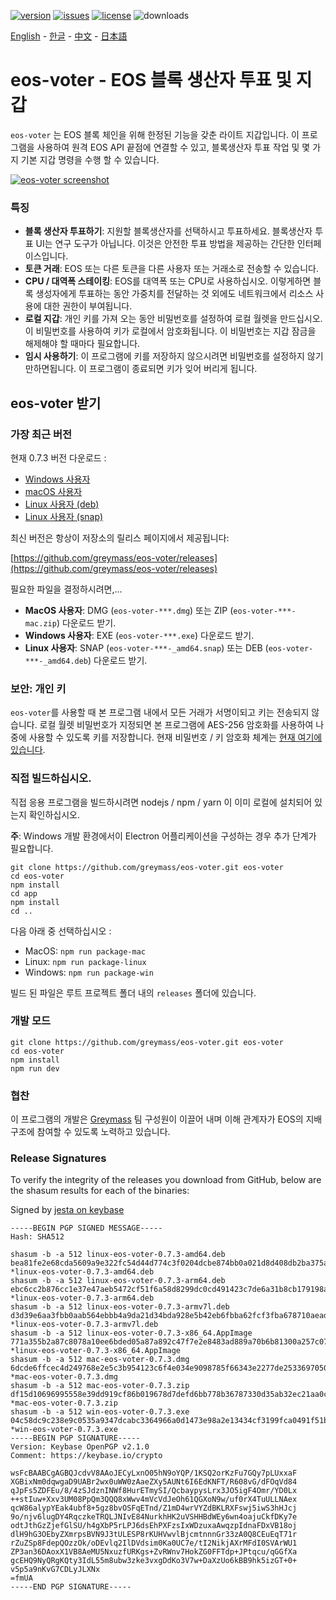 [![version](https://img.shields.io/github/release/greymass/eos-voter/all.svg)](https://github.com/greymass/eos-voter/releases)
[![issues](https://img.shields.io/github/issues/greymass/eos-voter.svg)](https://github.com/greymass/eos-voter/issues)
[![license](https://img.shields.io/badge/license-MIT-blue.svg)](https://raw.githubusercontent.com/greymass/eos-voter/master/LICENSE)
![downloads](https://img.shields.io/github/downloads/greymass/eos-voter/total.svg)

[English](https://github.com/greymass/eos-voter/blob/master/README.md) - [한글](https://github.com/greymass/eos-voter/blob/master/README.kr.md) - [中文](https://github.com/greymass/eos-voter/blob/master/README.zh.md) - [日本語](https://github.com/greymass/eos-voter/blob/master/README.ja.md)

# eos-voter - EOS 블록 생산자 투표 및 지갑

`eos-voter` 는 EOS 블록 체인을 위해 한정된 기능을 갖춘 라이트 지갑입니다. 이 프로그램을 사용하여 원격 EOS API 끝점에 연결할 수 있고, 블록생산자 투표 작업 및 몇 가지 기본 지갑 명령을 수행 할 수 있습니다.

[![eos-voter screenshot](https://raw.githubusercontent.com/greymass/eos-voter/master/eos-voter.png)](https://raw.githubusercontent.com/greymass/eos-voter/master/eos-voter.png)

### 특징

- **블록 생산자 투표하기**: 지원할 블록생산자를 선택하시고 투표하세요. 블록생산자 투표 UI는 연구 도구가 아닙니다. 이것은 안전한 투표 방법을 제공하는 간단한 인터페이스입니다.
- **토큰 거래**: EOS 또는 다른 토큰을 다른 사용자 또는 거래소로 전송할 수 있습니다.
- **CPU / 대역폭 스테이킹**: EOS를 대역폭 또는 CPU로 사용하십시오. 이렇게하면 블록 생성자에게 투표하는 동안 가중치를 전달하는 것 외에도 네트워크에서 리소스 사용에 대한 권한이 부여됩니다.
- **로컬 지갑**: 개인 키를 가져 오는 동안 비밀번호를 설정하여 로컬 월렛을 만드십시오. 이 비밀번호를 사용하여 키가 로컬에서 암호화됩니다. 이 비밀번호는 지갑 잠금을 해제해야 할 때마다 필요합니다.
- **임시 사용하기**: 이 프로그램에 키를 저장하지 않으시려면 비밀번호를 설정하지 않기 만하면됩니다. 이 프로그램이 종료되면 키가 잊어 버리게 됩니다.

## eos-voter 받기

### 가장 최근 버전

현재 0.7.3 버전 다운로드 :

- [Windows 사용자](https://github.com/greymass/eos-voter/releases/download/v0.7.3/win-eos-voter-0.7.3.exe)
- [macOS 사용자](https://github.com/greymass/eos-voter/releases/download/v0.7.3/mac-eos-voter-0.7.3.dmg)
- [Linux 사용자 (deb)](https://github.com/greymass/eos-voter/releases/download/v0.7.3/linux-eos-voter-0.7.3-amd64.snap)
- [Linux 사용자 (snap)](https://github.com/greymass/eos-voter/releases/download/v0.7.3/linux-eos-voter-0.7.3-amd64.snap)

최신 버전은 항상이 저장소의 릴리스 페이지에서 제공됩니다:

[https://github.com/greymass/eos-voter/releases](https://github.com/greymass/eos-voter/releases)

필요한 파일을 결정하시려면,...

- **MacOS 사용자**: DMG (`eos-voter-***.dmg`) 또는 ZIP (`eos-voter-***-mac.zip`) 다운로드 받기.
- **Windows 사용자**: EXE (`eos-voter-***.exe`) 다운로드 받기.
- **Linux 사용자**: SNAP (`eos-voter-***-_amd64.snap`) 또는 DEB (`eos-voter-***-_amd64.deb`) 다운로드 받기.

### 보안: 개인 키

`eos-voter`를 사용할 때 본 프로그램 내에서 모든 거래가 서명이되고 키는 전송되지 않습니다. 로컬 월렛 비밀번호가 지정되면 본 프로그램에 AES-256 암호화를 사용하여 나중에 사용할 수 있도록 키를 저장합니다. 현재 비밀번호 / 키 암호화 체계는 [현재 여기에 있습니다](https://github.com/aaroncox/eos-voter/blob/master/app/shared/actions/wallet.js#L71-L86).

### 직접 빌드하십시오.

직접 응용 프로그램을 빌드하시려면 nodejs / npm / yarn 이 이미 로컬에 설치되어 있는지 확인하십시오.

**주**: Windows 개발 환경에서이 Electron 어플리케이션을 구성하는 경우 추가 단계가 필요합니다.

```
git clone https://github.com/greymass/eos-voter.git eos-voter
cd eos-voter
npm install
cd app
npm install
cd ..
```


다음 아래 중 선택하십시오 :

- MacOS: `npm run package-mac`
- Linux: `npm run package-linux`
- Windows: `npm run package-win`

빌드 된 파일은 루트 프로젝트 폴더 내의 `releases` 폴더에 있습니다.

### 개발 모드

```
git clone https://github.com/greymass/eos-voter.git eos-voter
cd eos-voter
npm install
npm run dev
```

### 협찬

이 프로그램의 개발은 [Greymass](https://greymass.com) 팀 구성원이 이끌어 내며 이해 관계자가 EOS의 지배 구조에 참여할 수 있도록 노력하고 있습니다.

### Release Signatures

To verify the integrity of the releases you download from GitHub, below are the shasum results for each of the binaries:

Signed by [jesta on keybase](https://keybase.io/jesta)

```
-----BEGIN PGP SIGNED MESSAGE-----
Hash: SHA512

shasum -b -a 512 linux-eos-voter-0.7.3-amd64.deb
bea81fe2e68cda5609a9e322fc54d44d774c3f0204dcbe874bb0a021d8d408db2ba375aeab984e5cc44886a66608168f6889b57f1dffce6cc266f3edc1c83d92 *linux-eos-voter-0.7.3-amd64.deb
shasum -b -a 512 linux-eos-voter-0.7.3-arm64.deb
ebc6cc2b876cc1e37e47aeb5472cf51f6a58d8299dc0cd491423c7de6a31b8cb179198ac50e4a3601c48ae87b366fddb1a89e1c7eae57c7428dfc01b60550989 *linux-eos-voter-0.7.3-arm64.deb
shasum -b -a 512 linux-eos-voter-0.7.3-armv7l.deb
d3d39e6aa3fbb0aab564ebbb4a9da21d34bda928e5b42eb6fbba62fcf3fba678710aeade713125b24b8294f3f68f236f3c32cda53e0f251135f3bd329bf236de *linux-eos-voter-0.7.3-armv7l.deb
shasum -b -a 512 linux-eos-voter-0.7.3-x86_64.AppImage
771a355b2a87c8078a10ee6bded05a87a892c47f7e2e8483ad889a70b6b81300a257c07ff99551c3bad99dc5b7e83eaa90d55fc07ab5ae5fcbd3cdf0ce0349e2 *linux-eos-voter-0.7.3-x86_64.AppImage
shasum -b -a 512 mac-eos-voter-0.7.3.dmg
6dcde6ffcec4d249768e2e5c3b954123c6f4e034e9098785f66343e2277de2533697050b9aaec684a33c2ea7c40d60fca104f86bf6809ec4cc4c41d2bfac3272 *mac-eos-voter-0.7.3.dmg
shasum -b -a 512 mac-eos-voter-0.7.3.zip
df15d10696995558e39dd919cf86b019678d7defd6bb778b36787330d35ab32ec21aa0cb4d922f3fa0fa09b98f315d1b99713e63d3251423861f783178d2a158 *mac-eos-voter-0.7.3.zip
shasum -b -a 512 win-eos-voter-0.7.3.exe
04c58dc9c238e9c0535a9347dcabc3364966a0d1473e98a2e13434cf3199fca0491f51b9a945ea2326c8ae203b04f533d730f9aa904168dcfea5b365a2c24a4d *win-eos-voter-0.7.3.exe
-----BEGIN PGP SIGNATURE-----
Version: Keybase OpenPGP v2.1.0
Comment: https://keybase.io/crypto

wsFcBAABCgAGBQJcdvV8AAoJECyLxnO05hN9oYQP/1KSQ2orKzFu7GQy7pLUxxaF
XGBixNm0dqwgaD9UABr2wx0uWW0zAaeZXy5AUNt6I6EdKNFT/R608vG/dFOqVd84
qJpFs5ZDFEu/8/4zSJdznINWf8HurETmySI/QcbaypysLrx3JO5igF4Omr/YD0Lx
++stIuw+Xxv3UM08PpQm3QQQ8xWwv4mVcVdJeOh61QGXoN9w/uf0rX4TuULLNAex
qcW86alypYEak4ubf8+5gz8bvOSFqETnd/Z1mD4wrVYZdBKLRXFswj5iwS3hHJcj
9o/njv6lugDY4RqczkeTRQLJNIvE84NurkhHK2uVSHHBdWEy6wn4oajuCkfDKy7e
odtJthGzZjefGlSU/h4gXbP5rLPJ6dsEhPXFzsIxWDzuxaAwqzpIdnaFDxVB18oj
dlH9hG3OEbyZXmrpsBVN9J3tULESP8rKUHVwvlBjcmtnnnGr33zA0Q8CEuEqT71r
rZuZSp8FdepQOzzOk/oDEvlq2IlDVdsim0Ka0UC7e/tI2NikjAXrMFdI0SVArWU1
ZP3an36DAoxX1VB8AeMU5NxuzfURKgs+ZvRWnv7HokZG0FFTdp+JPtqcu/qGGfXa
gcEHQ9NyQRgKQty3IdL55m8ubw3zke3vxgDdKo3V7w+DaXzUo6kBB9hk5izGT+0+
v5p5a9nKvG7CDLyJLXNx
=fmUA
-----END PGP SIGNATURE-----
```
